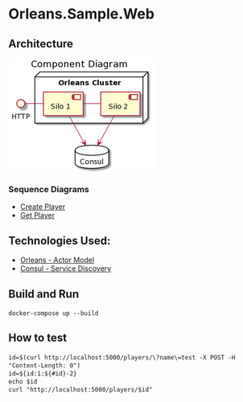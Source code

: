 # Orleans.Sample.Web

## Architecture

![Component Diagram](./docs/component.png)

### Sequence Diagrams

* [Create Player](./docs/create-player.png)
* [Get Player](./docs/get-player.png)

## Technologies Used:
* [Orleans - Actor Model](https://github.com/dotnet/orleans)
* [Consul - Service Discovery](https://github.com/hashicorp/consul)

## Build and Run

```
docker-compose up --build
```

## How to test

```
id=$(curl http://localhost:5000/players/\?name\=test -X POST -H "Content-Length: 0")
id=${id:1:${#id}-2}
echo $id
curl "http://localhost:5000/players/$id"
```
